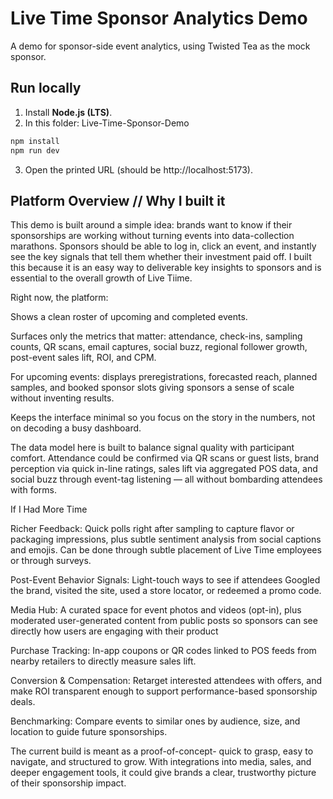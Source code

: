 # Live Time Sponsor Analytics Demo

A demo for sponsor-side event analytics, using Twisted Tea as the mock sponsor. 

## Run locally
1) Install **Node.js (LTS)**.
2) In this folder: Live-Time-Sponsor-Demo
```bash ie open your terminal and enter
npm install
npm run dev
```
3) Open the printed URL (should be http://localhost:5173).

## Platform Overview // Why I built it
This demo is built around a simple idea: brands want to know if their sponsorships are working without turning events into data-collection marathons. Sponsors should be able to log in, click an event, and instantly see the key signals that tell them whether their investment paid off. I built this because it is an easy way to deliverable key insights to sponsors and is essential to the overall growth of Live Tiime.

Right now, the platform:

  Shows a clean roster of upcoming and completed events.

  Surfaces only the metrics that matter: attendance, check-ins, sampling counts, QR scans, email captures, social buzz, regional follower growth, post-event sales lift, ROI, and CPM.

  For upcoming events: displays preregistrations, forecasted reach, planned samples, and booked sponsor slots giving sponsors a sense of scale without inventing results.

  Keeps the interface minimal so you focus on the story in the numbers, not on decoding a busy dashboard.

  The data model here is built to balance signal quality with participant comfort. Attendance could be confirmed via QR scans or guest lists, brand perception via quick in-line ratings, sales lift via aggregated POS data, and social buzz through event-tag listening — all without bombarding attendees with forms.

If I Had More Time

  Richer Feedback: Quick polls right after sampling to capture flavor or packaging impressions, plus subtle sentiment analysis from social captions and emojis. Can be done through subtle placement of Live Time employees or through surveys. 

  Post-Event Behavior Signals: Light-touch ways to see if attendees Googled the brand, visited the site, used a store locator, or redeemed a promo code.

  Media Hub: A curated space for event photos and videos (opt-in), plus moderated user-generated content from public posts so sponsors can see directly how users are engaging with their product

  Purchase Tracking: In-app coupons or QR codes linked to POS feeds from nearby retailers to directly measure sales lift.

  Conversion & Compensation: Retarget interested attendees with offers, and make ROI transparent enough to support performance-based sponsorship deals.

  Benchmarking: Compare events to similar ones by audience, size, and location to guide future sponsorships.
  
The current build is meant as a proof-of-concept- quick to grasp, easy to navigate, and structured to grow. With integrations into media, sales, and deeper engagement tools, it could give brands a clear, trustworthy picture of their sponsorship impact. 
